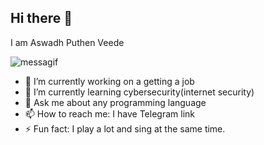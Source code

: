 ## Hi there 👋
I am Aswadh Puthen Veede

![messagif](https://github.com/user-attachments/assets/d4c978a4-9a57-4beb-a5e0-59a23f253b54)                         
- 🔭 I’m currently working on a getting a job
- 🌱 I’m currently learning cybersecurity(internet security)
- 💬 Ask me about any programming language
- 📫 How to reach me: I have Telegram link
- ⚡ Fun fact: I play a lot and sing at the same time.
